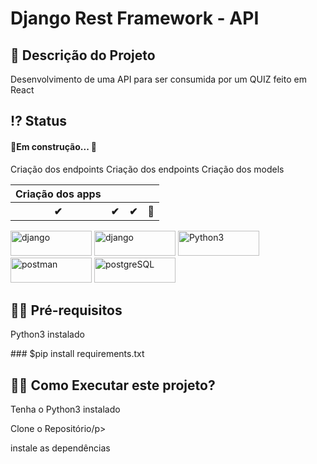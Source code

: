 
 <!-- Explicação do projeto -->
<h1 align="left">Django Rest Framework - API</h1>
<h2 align="left"> 🧾 Descrição do Projeto</h2>
<p align="left"> Desenvolvimento de uma API para ser consumida por um QUIZ feito em React</p>


 <!-- Status do projeto -->
 <h2 align="left"> ⁉ Status </h2>
<h4 align="left"> 
	<p align="left">🚧Em construção... 🚧</p>
</h4>
<table>
	<tbody>
		<tr>
			<th> Criação dos apps </th>
			<tr> Criação dos endpoints </tr>
			<tr> Criação dos endpoints </tr>
			<tr> Criação dos models </tr>
			<th>✔ </th>
			<th> ✔ </th>
			<th> ✔ </th>
			<th> 🚧 </th>
		</tr>
		<tr>
		</tr>
	</tbody>
</table>

<!-- Indice -->
<!--<p align="center">
 <a href="#objetivo">Objetivo</a> •
 <a href="#roadmap">Roadmap</a> • 
 <a href="#tecnologias">Tecnologias</a> • 
 <a href="#contribuicao">Contribuição</a> • 
 <a href="#licenc-a">Licença</a> • 
 <a href="#autor">Autor</a>
</p>-->

<!-- Tecnologias envolvidas -->
<div align="left" class='container'>
<div class="box" align="left" display='flex'>
		<a href="https://www.djangoproject.com/" target="_blank" align = "left"> <img src="https://img.shields.io/badge/Django-092E20?style=for-the-badge&logo=django&logoColor=white" alt="django" width="130" height="40"/></a>
		<a href="https://www.django-rest-framework.org/" target="_blank" align = "left"> <img src="https://img.shields.io/badge/DJANGO-REST-ff1709?style=for-the-badge&logo=django&logoColor=white&color=ff1709&labelColor=gray" alt="django" width="130" height="40"/></a>
		<a href="https://www.python.org/" target="_blank" align = "left"> <img src="https://img.shields.io/badge/Python-3776AB?style=for-the-badge&logo=python&logoColor=white" width="130" height="40" alt="Python3" /></a>
		<a href="https://www.postman.com/" target="_blank" align = "left"> <img src="https://img.shields.io/badge/Postman-FF6C37?style=for-the-badge&logo=Postman&logoColor=white" alt="postman" width="130" height="40"/></a>
		<a href="https://www.postgresql.org/" target="_blank" align = "left"> <img src="https://img.shields.io/badge/PostgreSQL-316192?style=for-the-badge&logo=postgresql&logoColor=white" alt="postgreSQL" width="130" height="40"/></a>
		<!-- <a href="https://www.heroku.com/" target="_blank" align = "left"> <img src="https://img.shields.io/badge/Heroku-430098?style=for-the-badge&logo=heroku&logoColor=white" alt="Heroku" width="130" height="40"/></a>-->
	</div>
</div>

<!-- Requirements -->
<div align="left" class='container'>
	<h2 align="left">👨‍💻 Pré-requisitos </h2>
	<p align="left">Python3 instalado</p>
 ### $pip install requirements.txt
</div>



<!-- How to execute -->
<div align="left" class='container'>
	<h2 align="left">🏃‍♀️ Como Executar este projeto? </h2>
	<p align="left"> Tenha o Python3 instalado</p>
  <p align="left">Clone o Repositório/p>
  <p align="left">instale as dependências</p>

</div>

<!-- Resultados -->
<!-- Resultado API -->
<!-- <div align="center" class='container'>
	<h2 align="center"> ⚡ Alguns Resultados das Análises ⚡</h2>
</div>-->

<!-- Resultados parciais -->
<!-- <div align="left" class='result'>
	<h3 align="left"> ➡ Correlação das Vendas ⬅</h3>
	<img alt="#vendas" title="#vendas" src="./result_git/vendas.png" width=1200" height="600"/>
</div>-->
												 
